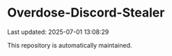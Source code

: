 # Overdose-Discord-Stealer

Last updated: 2025-07-01 13:08:29

This repository is automatically maintained.

